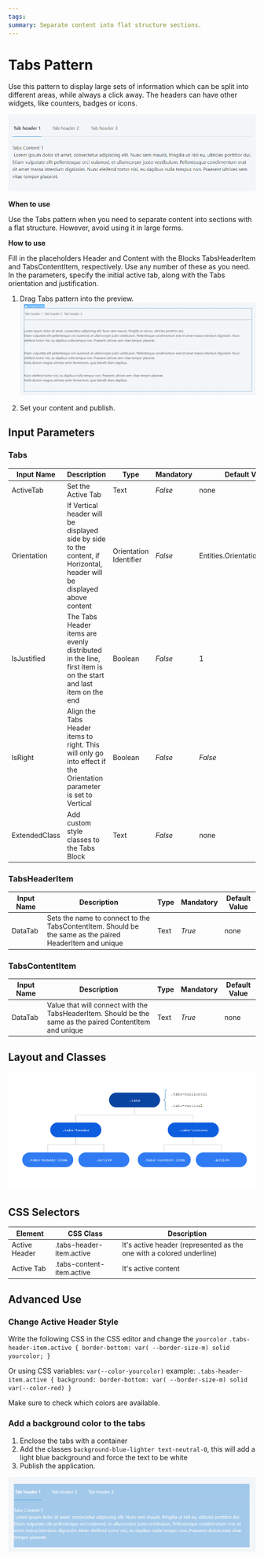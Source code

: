 ```yaml
---
tags: 
summary: Separate content into flat structure sections.
---
```


# Tabs Pattern

Use this pattern to display large sets of information which can be split into different areas, while always a click away. The headers can have other widgets, like counters, badges or icons.

![](images/tabs_gif1.gif)

**When to use**

Use the Tabs pattern when you need to separate content into sections with a flat structure. However, avoid using it in large forms.

**How to use**

Fill in the placeholders Header and Content with the Blocks TabsHeaderItem and TabsContentItem, respectively. Use any number of these as you need. In the parameters, specify the initial active tab, along with the Tabs orientation and justification. 

1. Drag Tabs pattern into the preview.
![](images/tabs_image1.png)

2. Set your content and publish.


## Input Parameters

### Tabs
| **Input Name** |  **Description** |  **Type** | **Mandatory** | **Default Value** |
|---|---|---|---|---|
| ActiveTab  |  Set the Active Tab |  Text | _False_ | none |
| Orientation  |  If Vertical header will be displayed side by side to the content, if Horizontal, header will be displayed above content |  Orientation Identifier | _False_ | Entities.Orientation.Horizontal |
| IsJustified  |  The Tabs Header items are evenly distributed in the line, first item is on the start and last item on the end |  Boolean | _False_ | 1 |
| IsRight  |  Align the Tabs Header items to right. This will only go into effect if the Orientation parameter is set to Vertical |  Boolean | _False_ | _False_ |
| ExtendedClass  |  Add custom style classes to the Tabs Block |  Text | _False_ | none |

### TabsHeaderItem
| **Input Name** |  **Description** |  **Type** | **Mandatory** | **Default Value** |
|---|---|---|---|---|
| DataTab  |  Sets the name to connect to the TabsContentItem. Should be the same as the paired HeaderItem and unique |  Text | _True_ | none |

### TabsContentItem
| **Input Name** |  **Description** |  **Type** | **Mandatory** | **Default Value** |
|---|---|---|---|---|
| DataTab  |  Value that will connect with the TabsHeaderItem. Should be the same as the paired ContentItem and unique |  Text | _True_ | none |

## Layout and Classes

![](images/tabs_image2.png)

## CSS Selectors

| **Element** |  **CSS Class** |  **Description**  |
| ---|---|---  
| Active Header |  .tabs-header-item.active |  It's active header (represented as the one with a colored underline)  |
| Active Tab  |  .tabs-content-item.active  |   It's active content  |
  

## Advanced Use

### Change Active Header Style

Write the following CSS in the CSS editor and change the `yourcolor`
`.tabs-header-item.active {
    border-bottom: var( --border-size-m) solid yourcolor;
}`

Or using CSS variables: `var(--color-yourcolor)`
example:
`.tabs-header-item.active {
background: border-bottom: var( --border-size-m) solid var(--color-red)
}`

Make sure to check which colors are available.

### Add a background color to the tabs
1. Enclose the tabs with a container
2. Add the classes `background-blue-lighter text-neutral-0`, this will add a light blue background and force the text to be white
3. Publish the application.

![](images/tabs_image3.png)
